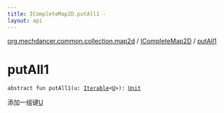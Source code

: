 ```yaml
---
title: ICompleteMap2D.putAll1 - 
layout: api
---
```


<div class='api-docs-breadcrumbs'><a href="../index.html">org.mechdancer.common.collection.map2d</a> / <a href="index.html">ICompleteMap2D</a> / <a href="./put-all1.html">putAll1</a></div>

# putAll1

<div class="signature"><code><span class="keyword">abstract</span> <span class="keyword">fun </span><span class="identifier">putAll1</span><span class="symbol">(</span><span class="parameterName" id="org.mechdancer.common.collection.map2d.ICompleteMap2D$putAll1(kotlin.collections.Iterable((org.mechdancer.common.collection.map2d.ICompleteMap2D.U)))/u">u</span><span class="symbol">:</span>&nbsp;<a href="https://kotlinlang.org/api/latest/jvm/stdlib/kotlin.collections/-iterable/index.html"><span class="identifier">Iterable</span></a><span class="symbol">&lt;</span><a href="index.html#U"><span class="identifier">U</span></a><span class="symbol">&gt;</span><span class="symbol">)</span><span class="symbol">: </span><a href="https://kotlinlang.org/api/latest/jvm/stdlib/kotlin/-unit/index.html"><span class="identifier">Unit</span></a></code></div>

添加一组键<a href="index.html#U">U</a>

